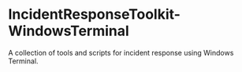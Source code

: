 # IncidentResponseToolkit-WindowsTerminal
A collection of tools and scripts for incident response using Windows Terminal.
